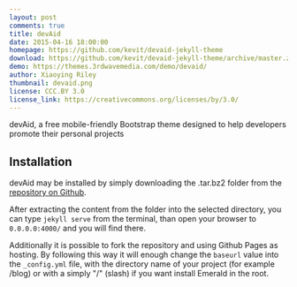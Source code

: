 ```yaml
---
layout: post
comments: true
title: devAid
date: 2015-04-16 18:00:00
homepage: https://github.com/kevit/devaid-jekyll-theme
download: https://github.com/kevit/devaid-jekyll-theme/archive/master.zip
demo: https://themes.3rdwavemedia.com/demo/devaid/
author: Xiaoying Riley
thumbnail: devaid.png
license: CCC.BY 3.0
license_link: https://creativecommons.org/licenses/by/3.0/
---
```


devAid, a free mobile-friendly Bootstrap theme designed to help developers promote their personal projects

## Installation

devAid may be installed by simply downloading the .tar.bz2 folder from the [repository on Github](https://github.com/kevit/devaid-jekyll-theme/archive.tar.bz2).

After extracting the content from the folder into the selected directory, you can type `jekyll serve` from the terminal, than open your browser to `0.0.0.0:4000/` and you will find there.

Additionally it is possible to fork the repository and using Github Pages as hosting. By following this way it will enough change the `baseurl` value into the `_config.yml` file, with the directory name of your project (for example /blog) or with a simply "/" (slash) if you want install Emerald in the root.
